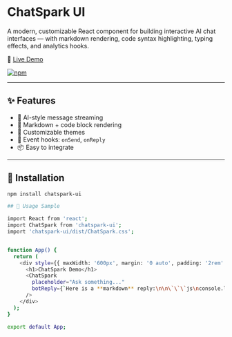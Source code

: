# ChatSpark UI

A modern, customizable React component for building interactive AI chat interfaces — with markdown rendering, code syntax highlighting, typing effects, and analytics hooks.

🔗 [Live Demo](https://garlichck.github.io/ChatSpark/)

[![npm](https://img.shields.io/npm/v/chatspark-ui.svg)](https://www.npmjs.com/package/chatspark-ui)


---

## ✨ Features

- 🧠 AI-style message streaming
- 📝 Markdown + code block rendering
- 🎨 Customizable themes
- 🎯 Event hooks: `onSend`, `onReply`
- 📦 Easy to integrate

---

## 🚀 Installation

```bash
npm install chatspark-ui

## 🚀 Usage Sample

import React from 'react';
import ChatSpark from 'chatspark-ui';
import 'chatspark-ui/dist/ChatSpark.css';


function App() {
  return (
    <div style={{ maxWidth: '600px', margin: '0 auto', padding: '2rem' }}>
      <h1>ChatSpark Demo</h1>
      <ChatSpark
        placeholder="Ask something..."
        botReply={`Here is a **markdown** reply:\n\n\`\`\`js\nconsole.log('Hello from ChatSpark!');\n\`\`\``}
      />
    </div>
  );
}

export default App;


